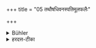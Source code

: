 +++
title = "05 तथौषधिवनस्पतिमूलफलैः"

+++

<details><summary>Bühler</summary>

5. Nor (if he has eaten at a funeral dinner) roots or fruits of herbs and trees.
</details>

<details><summary>हरदत्त-टीका</summary>

## सूत्रम्
तथौषधिवनस्पतिमूलफलैः॥५॥  
### टिप्पनी
ओषधिग्रहणेन वीरुधोऽपि गृह्यन्ते । वनस्पतिग्रहणेन वृक्षमात्रम् । तेषां मूलैः सूरणकन्दादिभिः फलैश्चाऽम्रादिभिः पक्वैरपक्वैश्च तदहक्षितैरपि नाऽनध्यायः॥५॥
</details>
